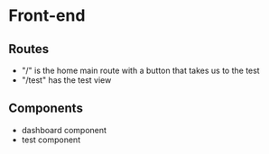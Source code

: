 # Front-end

## Routes
* "/" is the home main route with a button that takes us to the test
* "/test" has the test view

## Components
* dashboard component
* test component

